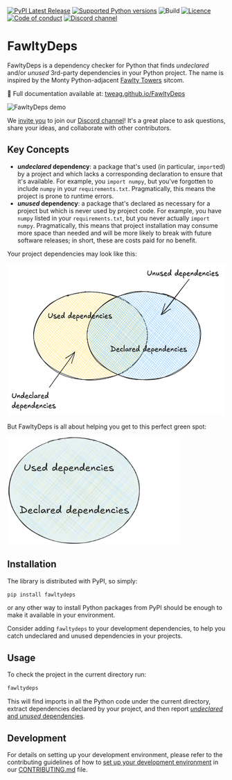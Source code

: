 [![PyPI Latest Release](https://img.shields.io/pypi/v/fawltydeps.svg)](https://pypi.org/project/fawltydeps/) [![Supported Python versions](https://img.shields.io/pypi/pyversions/fawltydeps.svg)](https://pypi.org/project/fawltydeps/) ![Build](https://img.shields.io/github/actions/workflow/status/tweag/fawltydeps/ci.yaml) [![Licence](https://img.shields.io/pypi/l/fawltydeps.svg)](https://pypi.org/project/fawltydeps/) [![Code of conduct](https://img.shields.io/badge/Contributor%20Covenant-2.1-4baaaa.svg)](code_of_conduct.md) [![Discord channel](https://img.shields.io/discord/1174731094726295632)](https://discord.gg/V2d9xpgD4D)

# FawltyDeps

FawltyDeps is a dependency checker for Python that finds _undeclared_ and/or
_unused_ 3rd-party dependencies in your Python project.
The name is inspired by the Monty Python-adjacent
[Fawlty Towers](https://en.wikipedia.org/wiki/Fawlty_Towers) sitcom.

📝 Full documentation available at: [tweag.github.io/FawltyDeps](https://tweag.github.io/FawltyDeps/)

![FawltyDeps demo](https://github.com/tweag/FawltyDeps/raw/main/docs/images/fawltydeps_demo_tqdm.gif)

We [invite you](https://discord.gg/V2d9xpgD4D) to join our [Discord channel](https://discord.com/channels/1174731094726295632/1176462512212951090)! It's a great place to ask questions, share your ideas, and collaborate with other contributors.



## Key Concepts

- **_undeclared_ dependency**: a package that's used (in particular, `import`ed) by a project and which lacks a corresponding declaration to ensure that it's available.
  For example, you `import numpy`, but you've forgotten to include `numpy` in your `requirements.txt`.
  Pragmatically, this means the project is prone to runtime errors.
- **_unused_ dependency**: a package that's declared as necessary for a project but which is never used by project code.
  For example, you have `numpy` listed in your `requirements.txt`, but you never actually `import numpy`.
  Pragmatically, this means that project installation may consume more space than needed and will be more likely to break with future software releases; in short, these are costs paid for no benefit.

Your project dependencies may look like this:

<img src="docs/images/fd_dependencies.png" width="800" height="350">

But FawltyDeps is all about helping you get to this perfect green spot:

<img src="docs/images/fd_dependencies_ideal.png" width="400" height="250">

## Installation

The library is distributed with PyPI, so simply:

```sh
pip install fawltydeps
```

or any other way to install Python packages from PyPI should be enough to make it available in your environment.

Consider adding `fawltydeps` to your development dependencies, to help you catch undeclared and unused dependencies in your projects.

## Usage

To check the project in the current directory run:

```sh
fawltydeps
```

This will find imports in all the Python code under the current directory,
extract dependencies declared by your project, and then report
[_undeclared_ and _unused_ dependencies](#key-concepts).


## Development

For details on setting up your development environment, please refer to the
contributing guidelines of how to [set up your development environment](./docs/CONTRIBUTING.md#set-up-your-development-environment)
in our [CONTRIBUTING.md](./docs/CONTRIBUTING.md) file.
